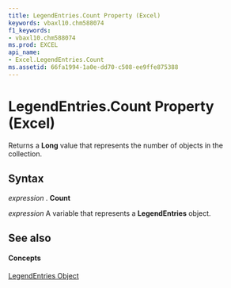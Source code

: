 ```yaml
---
title: LegendEntries.Count Property (Excel)
keywords: vbaxl10.chm588074
f1_keywords:
- vbaxl10.chm588074
ms.prod: EXCEL
api_name:
- Excel.LegendEntries.Count
ms.assetid: 66fa1994-1a0e-dd70-c508-ee9ffe875388
---
```



# LegendEntries.Count Property (Excel)

Returns a  **Long** value that represents the number of objects in the collection.


## Syntax

 _expression_ . **Count**

 _expression_ A variable that represents a **LegendEntries** object.


## See also


#### Concepts


[LegendEntries Object](legendentries-object-excel.md)

